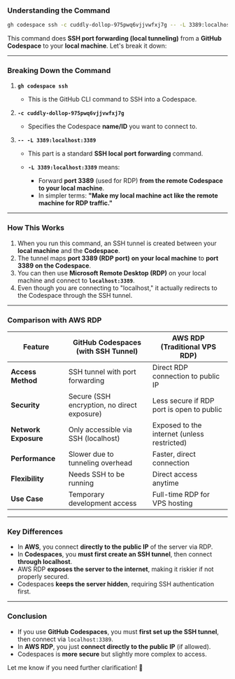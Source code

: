 ### **Understanding the Command**
```sh
gh codespace ssh -c cuddly-dollop-975pwq6vjjvwfxj7g -- -L 3389:localhost:3389
```
This command does **SSH port forwarding (local tunneling)** from a **GitHub Codespace** to your **local machine**. Let's break it down:

---

### **Breaking Down the Command**
1. **`gh codespace ssh`**  
   - This is the GitHub CLI command to SSH into a Codespace.
   
2. **`-c cuddly-dollop-975pwq6vjjvwfxj7g`**  
   - Specifies the Codespace **name/ID** you want to connect to.

3. **`-- -L 3389:localhost:3389`**  
   - This part is a standard **SSH local port forwarding** command.

   - **`-L 3389:localhost:3389`** means:
     - Forward **port 3389** (used for RDP) **from the remote Codespace to your local machine**.
     - In simpler terms: **"Make my local machine act like the remote machine for RDP traffic."**

---

### **How This Works**
1. When you run this command, an SSH tunnel is created between your **local machine** and the **Codespace**.
2. The tunnel maps **port 3389 (RDP port) on your local machine** to **port 3389 on the Codespace**.
3. You can then use **Microsoft Remote Desktop (RDP)** on your local machine and connect to **`localhost:3389`**.
4. Even though you are connecting to "localhost," it actually redirects to the Codespace through the SSH tunnel.

---

### **Comparison with AWS RDP**
| Feature           | **GitHub Codespaces (with SSH Tunnel)** | **AWS RDP (Traditional VPS RDP)** |
|------------------|--------------------------------------|---------------------------------|
| **Access Method**  | SSH tunnel with port forwarding    | Direct RDP connection to public IP |
| **Security**      | Secure (SSH encryption, no direct exposure) | Less secure if RDP port is open to public |
| **Network Exposure** | Only accessible via SSH (localhost) | Exposed to the internet (unless restricted) |
| **Performance**   | Slower due to tunneling overhead | Faster, direct connection |
| **Flexibility**   | Needs SSH to be running | Direct access anytime |
| **Use Case**      | Temporary development access | Full-time RDP for VPS hosting |

---

### **Key Differences**
- In **AWS**, you connect **directly to the public IP** of the server via RDP.
- In **Codespaces**, you **must first create an SSH tunnel**, then connect **through localhost**.
- AWS RDP **exposes the server to the internet**, making it riskier if not properly secured.
- Codespaces **keeps the server hidden**, requiring SSH authentication first.

---

### **Conclusion**
- If you use **GitHub Codespaces**, you must **first set up the SSH tunnel**, then connect via `localhost:3389`.  
- In **AWS RDP**, you just **connect directly to the public IP** (if allowed).  
- Codespaces is **more secure** but slightly more complex to access.

Let me know if you need further clarification! 🚀
